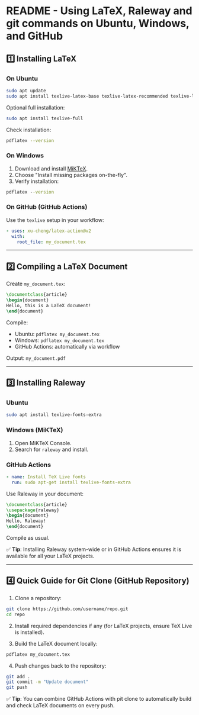 # README - Using LaTeX, Raleway and git commands on Ubuntu, Windows, and GitHub

## 1️⃣ Installing LaTeX

### On Ubuntu

```bash
sudo apt update
sudo apt install texlive-latex-base texlive-latex-recommended texlive-latex-extra
```

Optional full installation:

```bash
sudo apt install texlive-full
```

Check installation:

```bash
pdflatex --version
```

### On Windows

1. Download and install [MiKTeX](https://miktex.org/download).
2. Choose "Install missing packages on-the-fly".
3. Verify installation:

```cmd
pdflatex --version
```

### On GitHub (GitHub Actions)

Use the `texlive` setup in your workflow:

```yaml
- uses: xu-cheng/latex-action@v2
  with:
    root_file: my_document.tex
```

---

## 2️⃣ Compiling a LaTeX Document

Create `my_document.tex`:

```latex
\documentclass{article}
\begin{document}
Hello, this is a LaTeX document!
\end{document}
```

Compile:

* Ubuntu: `pdflatex my_document.tex`
* Windows: `pdflatex my_document.tex`
* GitHub Actions: automatically via workflow

Output: `my_document.pdf`

---

## 3️⃣ Installing Raleway

### Ubuntu

```bash
sudo apt install texlive-fonts-extra
```

### Windows (MiKTeX)

1. Open MiKTeX Console.
2. Search for `raleway` and install.

### GitHub Actions

```yaml
- name: Install TeX Live fonts
  run: sudo apt-get install texlive-fonts-extra
```

Use Raleway in your document:

```latex
\documentclass{article}
\usepackage{raleway}
\begin{document}
Hello, Raleway!
\end{document}
```

Compile as usual.

✅ **Tip**: Installing Raleway system-wide or in GitHub Actions ensures it is available for all your LaTeX projects.

---

## 4️⃣ Quick Guide for Git Clone (GitHub Repository)

1. Clone a repository:

```bash
git clone https://github.com/username/repo.git
cd repo
```

2. Install required dependencies if any (for LaTeX projects, ensure TeX Live is installed).

3. Build the LaTeX document locally:

```bash
pdflatex my_document.tex
```

4. Push changes back to the repository:

```bash
git add .
git commit -m "Update document"
git push
```

✅ **Tip**: You can combine GitHub Actions with pit clone to automatically build and check LaTeX documents on every push.
